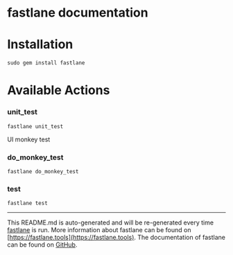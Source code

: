 fastlane documentation
================
# Installation
```
sudo gem install fastlane
```
# Available Actions
### unit_test
```
fastlane unit_test
```
UI monkey test
### do_monkey_test
```
fastlane do_monkey_test
```

### test
```
fastlane test
```


----

This README.md is auto-generated and will be re-generated every time [fastlane](https://fastlane.tools) is run.
More information about fastlane can be found on [https://fastlane.tools](https://fastlane.tools).
The documentation of fastlane can be found on [GitHub](https://github.com/fastlane/fastlane/tree/master/fastlane).
